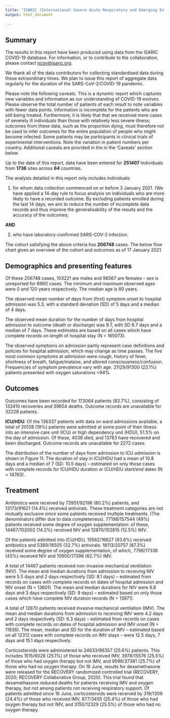 ```yaml
---
title: "ISARIC (International Severe Acute Respiratory and Emerging Infections Consortium)"
output: html_document
    
---
```









## Summary
The results in this report have been produced using data from the ISARIC COVID-19 database. For information, or to contribute to the collaboration, please contact ncov@isaric.org.  

We thank all of the data contributors for collecting standardised data during these extraordinary times. We plan to issue this report of aggregate data regularly for the duration of the SARS-CoV-2/COVID-19 pandemic.  

Please note the following caveats. This is a dynamic report which captures new variables and information as our understanding of COVID-19 evolves. Please observe the total number of patients of each result to note variables with fewer data points. Information is incomplete for the patients who are still being treated. Furthermore, it is likely that that we received more cases of severely ill individuals than those with relatively less severe illness; outcomes from these data, such as the proportion dying, must therefore not be used to infer outcomes for the entire population of people who might become infected. Some patients may be participants in clinical trials of experimental interventions. Note the variation in patient numbers per country. Additional caveats are provided in the in the ‘Caveats’ section below.  

Up to the date of this report, data have been entered for **251407** individuals from **1736** sites across **64** countries.  

The analysis detailed in this report only includes individuals: 

  1. for whom data collection commenced on or before 3 January 2021. (We have applied a 14-day rule to focus analysis on individuals who are more likely to have a recorded outcome. By excluding patients enrolled during the last 14 days, we aim to reduce the number of incomplete data records and thus improve the generalisability of the results and the accuracy of the outcomes;
  
**AND**

  2. who have laboratory-confirmed SARS-COV-2 infection.
  
The cohort satisfying the above criteria has **206748** cases.
The below flow chart gives an overview of the cohort and outcomes as of 17 January 2021.

## Demographics and presenting features
Of these 206748 cases, 103221 are males and 96567 are females – sex is unreported for 6960 cases. The minimum and maximum observed ages were 0 and 120 years respectively. The median age is 60 years.  

The observed mean number of days from (first) symptom onset to hospital admission was 5.3, with a standard deviation (SD) of 5 days and a median of 4 days. 

The observed mean duration for the number of days from hospital admission to outcome (death or discharge) was 9.7, with SD 8.7 days and a median of 7 days. These estimates are based on all cases which have complete records on length of hospital stay (N = 165073).  

The observed symptoms on admission partly represent case definitions and policies for hospital admission, which may change as time passes. The five most common symptoms at admission were cough, history of fever, shortness of breath, fatigue/malaise, and altered consciousness/confusion. Frequencies of symptom prevalence vary with age. 21129/91300 (23.1%) patients presented with oxygen saturations <94%.  

## Outcomes
Outcomes have been recorded for 173064 patients (83.7%), consisting of 133410 recoveries and 39654 deaths. Outcome records are unavailable for 32228 patients.  

**ICU/HDU**: Of the 136337 patients with data on ward admissions available, a total of 20138 (19%) patients were admitted at some point of their illness into an intensive care unit (ICU) or high dependency unit (HDU), 51.5% on the day of admission. Of these, 4038 died, and 13783 have recovered and been discharged. Outcome records are unavailable for 2272 cases.


The distribution of the number of days from admission to ICU admission is shown in Figure 11. The duration of stay in ICU/HDU had a mean of 10.8 days and a median of 7 (SD: 10.5 days) – estimated on only those cases with complete records for ICU/HDU duration or ICU/HDU start/end dates (N = 14763). 

## Treatment
Antibiotics were received by 73951/92198 (80.2%) patients, and 13173/91621 (14.4%) received antivirals. These treatment categories are not mutually exclusive since some patients received multiple treatments. (The denominators differ due to data completeness). 77198/157544 (49%) patients received some degree of oxygen supplementation: of these, 14467/102002 (14.2%) received NIV and 12870/102815 (12.5%) IMV.  

Of the patients admitted into ICU/HDU, 15562/16627 (93.6%) received antibiotics and 5389/16505 (32.7%) antivirals. 18113/20757 (87.3%) received some degree of oxygen supplementation, of which, 7796/17336 (45%) received NIV and 10900/17398 (62.7%) IMV.  

A total of 14467 patients received non-invasive mechanical ventilation (NIV). The mean and median durations from admission to receiving NIV were 5.5 days and 2 days respectively (SD: 8.1 days) – estimated from records on cases with complete records on dates of hospital admission and NIV onset (N = 13601). The mean and median durations for NIV were 6.8 days and 3 days respectively (SD: 9 days) – estimated based on only those cases which have complete NIV duration records (N = 13971).  

A total of 12870 patients received invasive mechanical ventilation (IMV). The mean and median durations from admission to receiving IMV were 4.2 days and 2 days respectively (SD: 6.3 days) – estimated from records on cases with complete records on dates of hospital admission and IMV onset (N = 11836). The mean, median and SD for the duration of IMV – estimated based on all 12312 cases with complete records on IMV stays – were 12.5 days, 7 days and 15.1 days respectively.  

Corticosteroids were administered to 24633/96357 (25.6%) patients. This includes 1515/6028 (25.1%) of those who received IMV, 3978/15576 (25.5%) of those who had oxygen therapy but not IMV, and 9598/37381 (25.7%) of those who had no oxygen therapy. On 16 June, results for dexamethasone were released for the RECOVERY randomized controlled trial (RECOVERY, 2020; RECOVERY Collaborative Group, 2020). This trial found that dexamethasone reduced deaths for patients receiving IMV and oxygen therapy, but not among patients not receiving respiratory support. Of patients admitted since 16 June, corticosteroids were received by 319/1309 (24.4%) of those who received IMV, 877/3455 (25.4%) of those who had oxygen therapy but not IMV, and 3150/12329 (25.5%) of those who had no oxygen therapy.
